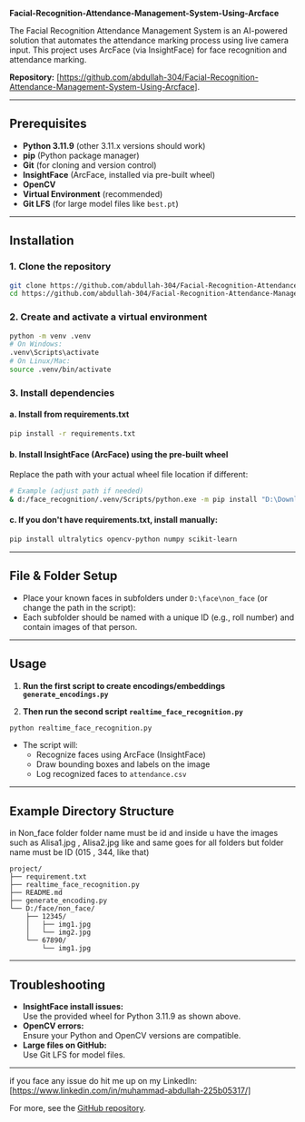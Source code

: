 **Facial-Recognition-Attendance-Management-System-Using-Arcface**

The Facial Recognition Attendance Management System is an AI-powered solution that automates the attendance marking process using live camera input. This project uses ArcFace (via InsightFace) for face recognition and attendance marking.

**Repository:** [https://github.com/abdullah-304/Facial-Recognition-Attendance-Management-System-Using-Arcface].

------

## Prerequisites

- **Python 3.11.9** (other 3.11.x versions should work)
- **pip** (Python package manager)
- **Git** (for cloning and version control)
- **InsightFace** (ArcFace, installed via pre-built wheel)
- **OpenCV**
- **Virtual Environment** (recommended)
- **Git LFS** (for large model files like `best.pt`)

------

## Installation

### 1. Clone the repository

```bash
git clone https://github.com/abdullah-304/Facial-Recognition-Attendance-Management-System-Using-Arcface.git
cd https://github.com/abdullah-304/Facial-Recognition-Attendance-Management-System-Using-Arcface
```

### 2. Create and activate a virtual environment

```bash
python -m venv .venv
# On Windows:
.venv\Scripts\activate
# On Linux/Mac:
source .venv/bin/activate
```

### 3. Install dependencies

#### a. Install from requirements.txt

```bash
pip install -r requirements.txt
```

#### b. Install InsightFace (ArcFace) using the pre-built wheel

Replace the path with your actual wheel file location if different:

```bash
# Example (adjust path if needed)
& d:/face_recognition/.venv/Scripts/python.exe -m pip install "D:\Download\insightface-0.7.3-cp311-cp311-win_amd64.whl"
```

#### c. If you don't have requirements.txt, install manually:

```bash
pip install ultralytics opencv-python numpy scikit-learn
```

------

## File & Folder Setup

- Place your known faces in subfolders under `D:\face\non_face` (or change the path in the script):
- Each subfolder should be named with a unique ID (e.g., roll number) and contain images of that person.

------

## Usage

1. **Run the first script to create encodings/embeddings `generate_encodings.py`**

2. **Then run the second script `realtime_face_recognition.py`**

```bash
python realtime_face_recognition.py
```

- The script will:
  - Recognize faces using ArcFace (InsightFace)
  - Draw bounding boxes and labels on the image
  - Log recognized faces to `attendance.csv`

------

## Example Directory Structure
in Non_face folder folder name must be id and inside u have the images such as Alisa1.jpg , Alisa2.jpg like and same goes for all folders 
but folder name must be ID (015 , 344, like that)

```
project/
├── requirement.txt
├── realtime_face_recognition.py
├── README.md
├── generate_encoding.py
└── D:/face/non_face/
    ├── 12345/        
    │   ├── img1.jpg
    │   └── img2.jpg
    └── 67890/
        └── img1.jpg
```

------

## Troubleshooting

- **InsightFace install issues:**  
  Use the provided wheel for Python 3.11.9 as shown above.
- **OpenCV errors:**  
  Ensure your Python and OpenCV versions are compatible.
- **Large files on GitHub:**  
  Use Git LFS for model files.

------
if you face any issue do hit me up on my 
LinkedIn: [https://www.linkedin.com/in/muhammad-abdullah-225b05317/]

For more, see the [GitHub repository](https://github.com/abdullah-304/Facial-Recognition-Attendance-Management-System-Using-Arcface). 
